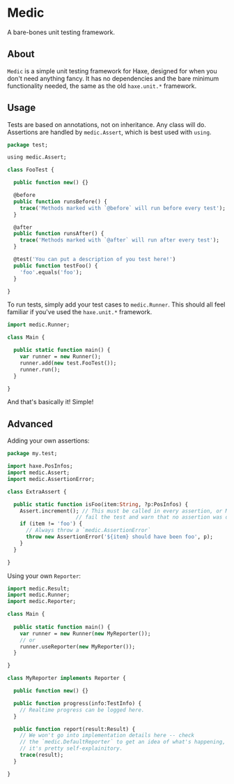 Medic
=====
A bare-bones unit testing framework.

About
-----

`Medic` is a simple unit testing framework for Haxe, designed for
when you don't need anything fancy. It has no dependencies and the
bare minimum functionality needed, the same as the old `haxe.unit.*`
framework.

Usage
-----

Tests are based on annotations, not on inheritance. Any class will do. Assertions are
handled by `medic.Assert`, which is best used with `using`.

```haxe
package test;

using medic.Assert;

class FooTest {

  public function new() {}

  @before
  public function runsBefore() {
    trace('Methods marked with `@before` will run before every test');
  }

  @after
  public function runsAfter() {
    trace('Methods marked with `@after` will run after every test');
  }

  @test('You can put a description of you test here!')
  public function testFoo() {
    'foo'.equals('foo');
  }

}
```

To run tests, simply add your test cases to `medic.Runner`. This should
all feel familiar if you've used the `haxe.unit.*` framework.

```haxe
import medic.Runner;

class Main {

  public static function main() {
    var runner = new Runner();
    runner.add(new test.FooTest());
    runner.run();
  }

}
```

And that's basically it! Simple!

Advanced
--------

Adding your own assertions:

```haxe
package my.test;

import haxe.PosInfos;
import medic.Assert;
import medic.AssertionError;

class ExtraAssert {

  public static function isFoo(item:String, ?p:PosInfos) {
    Assert.increment(); // This must be called in every assertion, or Medic will
                      // fail the test and warn that no assertion was detected.
    if (item != 'foo') {
      // Always throw a `medic.AssertionError`
      throw new AssertionError('${item} should have been foo', p);
    }
  }

}
```

Using your own `Reporter`:

```haxe
import medic.Result;
import medic.Runner;
import medic.Reporter;

class Main {
 
  public static function main() {
    var runner = new Runner(new MyReporter());
    // or
    runner.useReporter(new MyReporter());
  }

}

class MyReporter implements Reporter {

  public function new() {}

  public function progress(info:TestInfo) {
    // Realtime progress can be logged here.
  }

  public function report(result:Result) {
    // We won't go into implementation details here -- check
    // the `medic.DefaultReporter` to get an idea of what's happening,
    // it's pretty self-explainitory.
    trace(result);
  }

}
```
